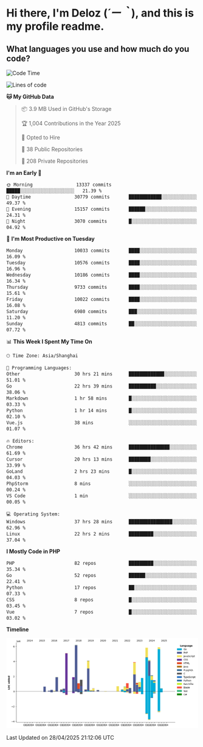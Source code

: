 # **Hi there, I'm Deloz (*´ー｀*), and this is my profile readme.**

## **What languages you use and how much do you code?**

<!--START_SECTION:waka-->
![Code Time](http://img.shields.io/badge/Code%20Time-6%2C253%20hrs%2020%20mins-blue)

![Lines of code](https://img.shields.io/badge/From%20Hello%20World%20I%27ve%20Written-55.5%20million%20lines%20of%20code-blue)

**🐱 My GitHub Data** 

> 📦 3.9 MB Used in GitHub's Storage 
 > 
> 🏆 1,004 Contributions in the Year 2025
 > 
> 💼 Opted to Hire
 > 
> 📜 38 Public Repositories 
 > 
> 🔑 208 Private Repositories 
 > 
**I'm an Early 🐤** 

```text
🌞 Morning                13337 commits       █████░░░░░░░░░░░░░░░░░░░░   21.39 % 
🌆 Daytime                30779 commits       ████████████░░░░░░░░░░░░░   49.37 % 
🌃 Evening                15157 commits       ██████░░░░░░░░░░░░░░░░░░░   24.31 % 
🌙 Night                  3070 commits        █░░░░░░░░░░░░░░░░░░░░░░░░   04.92 % 
```
📅 **I'm Most Productive on Tuesday** 

```text
Monday                   10033 commits       ████░░░░░░░░░░░░░░░░░░░░░   16.09 % 
Tuesday                  10576 commits       ████░░░░░░░░░░░░░░░░░░░░░   16.96 % 
Wednesday                10186 commits       ████░░░░░░░░░░░░░░░░░░░░░   16.34 % 
Thursday                 9733 commits        ████░░░░░░░░░░░░░░░░░░░░░   15.61 % 
Friday                   10022 commits       ████░░░░░░░░░░░░░░░░░░░░░   16.08 % 
Saturday                 6980 commits        ███░░░░░░░░░░░░░░░░░░░░░░   11.20 % 
Sunday                   4813 commits        ██░░░░░░░░░░░░░░░░░░░░░░░   07.72 % 
```


📊 **This Week I Spent My Time On** 

```text
🕑︎ Time Zone: Asia/Shanghai

💬 Programming Languages: 
Other                    30 hrs 21 mins      █████████████░░░░░░░░░░░░   51.01 % 
Go                       22 hrs 39 mins      ██████████░░░░░░░░░░░░░░░   38.06 % 
Markdown                 1 hr 58 mins        █░░░░░░░░░░░░░░░░░░░░░░░░   03.33 % 
Python                   1 hr 14 mins        █░░░░░░░░░░░░░░░░░░░░░░░░   02.10 % 
Vue.js                   38 mins             ░░░░░░░░░░░░░░░░░░░░░░░░░   01.07 % 

🔥 Editors: 
Chrome                   36 hrs 42 mins      ███████████████░░░░░░░░░░   61.69 % 
Cursor                   20 hrs 13 mins      ████████░░░░░░░░░░░░░░░░░   33.99 % 
GoLand                   2 hrs 23 mins       █░░░░░░░░░░░░░░░░░░░░░░░░   04.03 % 
PhpStorm                 8 mins              ░░░░░░░░░░░░░░░░░░░░░░░░░   00.24 % 
VS Code                  1 min               ░░░░░░░░░░░░░░░░░░░░░░░░░   00.05 % 

💻 Operating System: 
Windows                  37 hrs 28 mins      ████████████████░░░░░░░░░   62.96 % 
Linux                    22 hrs 2 mins       █████████░░░░░░░░░░░░░░░░   37.04 % 
```

**I Mostly Code in PHP** 

```text
PHP                      82 repos            █████████░░░░░░░░░░░░░░░░   35.34 % 
Go                       52 repos            ██████░░░░░░░░░░░░░░░░░░░   22.41 % 
Python                   17 repos            ██░░░░░░░░░░░░░░░░░░░░░░░   07.33 % 
CSS                      8 repos             █░░░░░░░░░░░░░░░░░░░░░░░░   03.45 % 
Vue                      7 repos             █░░░░░░░░░░░░░░░░░░░░░░░░   03.02 % 
```



**Timeline**

![Lines of Code chart](https://raw.githubusercontent.com/deloz/deloz/main/assets/bar_graph.png)


 Last Updated on 28/04/2025 21:12:06 UTC
<!--END_SECTION:waka-->
